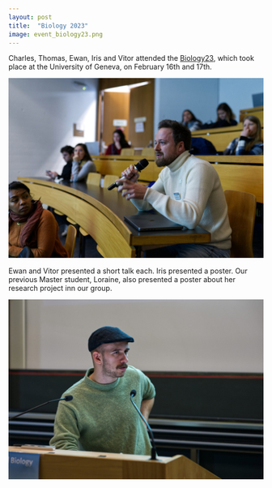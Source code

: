 ```yaml
---
layout: post
title:  "Biology 2023"
image: event_biology23.png
---
```


Charles, Thomas, Ewan, Iris and Vitor attended the [Biology23](https://biology23.unige.ch/), which took place at the University of Geneva, on February 16th and 17th.

![Charles Mullon in Biology23](/assets/images/Charles_biology23.jpeg)

Ewan and Vitor presented a short talk each. Iris presented a poster. Our previous Master student, Loraine, also presented a poster about her research project inn our group. 

![Ewan in Biology23](/assets/images/ewan_biology23.jpeg)


